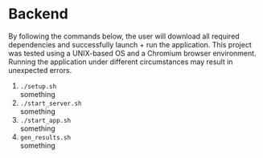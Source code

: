 # Backend

By following the commands below, the user will download all required dependencies and successfully launch + run the application. This project was tested using a UNIX-based OS and a Chromium browser environment. Running the application under different circumstances may result in unexpected errors.  

1. `./setup.sh`  
something
2. `./start_server.sh`  
something
3. `./start_app.sh`  
something
4. `gen_results.sh`  
something